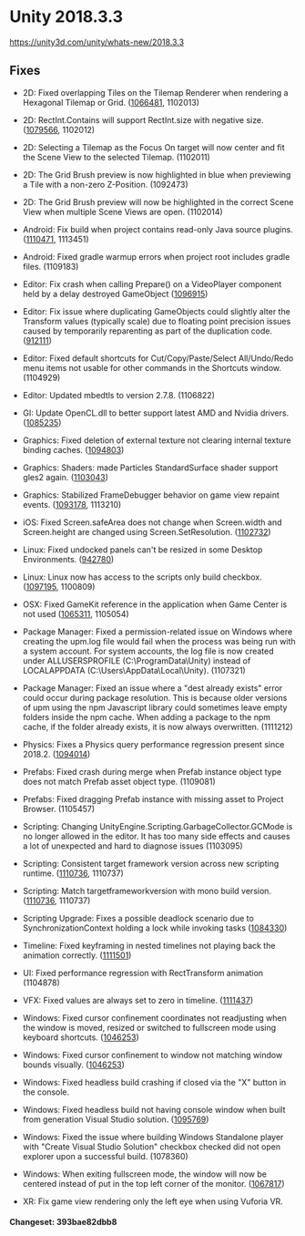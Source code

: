 # Unity 2018.3.3

https://unity3d.com/unity/whats-new/2018.3.3

## Fixes



*   2D: Fixed overlapping Tiles on the Tilemap Renderer when rendering a Hexagonal Tilemap or Grid. ([1066481](https://issuetracker.unity3d.com/issues/2d-tilemap-hexagon-sort-order-on-tilemap-renderer-seem-to-cause-some-hexagon-tiles-to-not-overlap-properly), 1102013)
    
*   2D: RectInt.Contains will support RectInt.size with negative size. ([1079566](https://issuetracker.unity3d.com/issues/rectint-dot-contains-doesnt-consider-rectints-width-and-height-being-negative), 1102012)
    
*   2D: Selecting a Tilemap as the Focus On target will now center and fit the Scene View to the selected Tilemap. (1102011)
    
*   2D: The Grid Brush preview is now highlighted in blue when previewing a Tile with a non-zero Z-Position. (1092473)
    
*   2D: The Grid Brush preview will now be highlighted in the correct Scene View when multiple Scene Views are open. (1102014)
    
*   Android: Fix build when project contains read-only Java source plugins. ([1110471](https://issuetracker.unity3d.com/issues/android-build-fails-when-the-assets-slash-plugins-slash-android-folder-which-has-a-java-file-is-set-to-non-writeable), 1113451)
    
*   Android: Fixed gradle warmup errors when project root includes gradle files. (1109183)
    
*   Editor: Fix crash when calling Prepare() on a VideoPlayer component held by a delay destroyed GameObject ([1096915](https://issuetracker.unity3d.com/issues/videoplayer-callbacks-renderforcamera-crashes-when-loading-a-scene-in-play-mode))
    
*   Editor: Fix issue where duplicating GameObjects could slightly alter the Transform values (typically scale) due to floating point precision issues caused by temporarily reparenting as part of the duplication code. ([912111](https://issuetracker.unity3d.com/issues/duplicated-child-gameobject-inside-canvas-has-modified-recttransform-scale-and-position-values))
    
*   Editor: Fixed default shortcuts for Cut/Copy/Paste/Select All/Undo/Redo menu items not usable for other commands in the Shortcuts window. (1104929)
    
*   Editor: Updated mbedtls to version 2.7.8. (1106822)
    
*   GI: Update OpenCL.dll to better support latest AMD and Nvidia drivers. ([1085235](https://issuetracker.unity3d.com/issues/gpu-plm-crash-and-no-fallback-to-cpu-lightmapper-when-baking-the-scene-on-gpu-lightmapper-with-old-opencl-drivers))
    
*   Graphics: Fixed deletion of external texture not clearing internal texture binding caches. ([1094803](https://issuetracker.unity3d.com/issues/ios-the-native-plugin-generated-texture-is-black-in-opengles-development-builds))
    
*   Graphics: Shaders: made Particles StandardSurface shader support gles2 again. ([1103043](https://issuetracker.unity3d.com/issues/gles2-particles-slash-standard-surface-shader-doesnt-render-on-devices))
    
*   Graphics: Stabilized FrameDebugger behavior on game view repaint events. ([1093178](https://issuetracker.unity3d.com/issues/the-draw-call-count-changes-after-moving-the-mouse-into-game-view-when-a-camera-is-rendering-to-a-rendertexture), 1113210)
    
*   iOS: Fixed Screen.safeArea does not change when Screen.width and Screen.height are changed using Screen.SetResolution. ([1102732](https://issuetracker.unity3d.com/issues/ios-screen-dot-safearea-does-not-change-when-screen-dot-width-and-screen-dot-height-are-changed-using-screen-dot-setresolution))
    
*   Linux: Fixed undocked panels can't be resized in some Desktop Environments. ([942780](https://issuetracker.unity3d.com/issues/linux-editor-undocked-panels-cant-be-resized-in-some-desktop-environments))
    
*   Linux: Linux now has access to the scripts only build checkbox. ([1097195](https://issuetracker.unity3d.com/issues/no-option-to-do-a-scripts-only-build-for-the-linux-build-target), 1100809)
    
*   OSX: Fixed GameKit reference in the application when Game Center is not used ([1065311](https://issuetracker.unity3d.com/issues/apple-platforms-gamekit-reference-in-the-application-when-game-room-is-not-used-app-store-rejects-the-build), 1105054)
    
*   Package Manager: Fixed a permission-related issue on Windows where creating the upm.log file would fail when the process was being run with a system account. For system accounts, the log file is now created under ALLUSERSPROFILE (C:\\ProgramData\\Unity) instead of LOCALAPPDATA (C:\\Users\\AppData\\Local\\Unity). (1107321)
    
*   Package Manager: Fixed an issue where a "dest already exists" error could occur during package resolution. This is because older versions of upm using the npm Javascript library could sometimes leave empty folders inside the npm cache. When adding a package to the npm cache, if the folder already exists, it is now always overwritten. (1111212)
    
*   Physics: Fixes a Physics query performance regression present since 2018.2. ([1094014](https://issuetracker.unity3d.com/issues/physics-query-performance-regression-in-2018-dot-2))
    
*   Prefabs: Fixed crash during merge when Prefab instance object type does not match Prefab asset object type. (1109081)
    
*   Prefabs: Fixed dragging Prefab instance with missing asset to Project Browser. (1105457)
    
*   Scripting: Changing UnityEngine.Scripting.GarbageCollector.GCMode is no longer allowed in the editor. It has too many side effects and causes a lot of unexpected and hard to diagnose issues (1103095)
    
*   Scripting: Consistent target framework version across new scripting runtime. ([1110736](https://issuetracker.unity3d.com/issues/vscode-needs-to-target-4-dot-7-2-instead-of-4-dot-5), 1110737)
    
*   Scripting: Match targetframeworkversion with mono build version. ([1110736](https://issuetracker.unity3d.com/issues/vscode-needs-to-target-4-dot-7-2-instead-of-4-dot-5), 1110737)
    
*   Scripting Upgrade: Fixes a possible deadlock scenario due to SynchronizationContext holding a lock while invoking tasks ([1084330](https://issuetracker.unity3d.com/issues/deadlock-due-to-unitysynchronizationcontext-invoking-event-in-lock))
    
*   Timeline: Fixed keyframing in nested timelines not playing back the animation correctly. ([1111501](https://issuetracker.unity3d.com/issues/timeline-control-track-new-recorded-animation-clip-does-not-evaluate))
    
*   UI: Fixed performance regression with RectTransform animation (1104878)
    
*   VFX: Fixed values are always set to zero in timeline. ([1111437](https://issuetracker.unity3d.com/issues/visual-effect-graph-values-are-always-set-to-zero-in-timeline))
    
*   Windows: Fixed cursor confinement coordinates not readjusting when the window is moved, resized or switched to fullscreen mode using keyboard shortcuts. ([1046253](https://issuetracker.unity3d.com/issues/cursor-confinement-in-windowed-mode-transitions-to-the-fullscreen-mode-with-incorrect-boundaries))
    
*   Windows: Fixed cursor confinement to window not matching window bounds visually. ([1046253](https://issuetracker.unity3d.com/issues/cursor-confinement-in-windowed-mode-transitions-to-the-fullscreen-mode-with-incorrect-boundaries))
    
*   Windows: Fixed headless build crashing if closed via the "X" button in the console.
    
*   Windows: Fixed headless build not having console window when built from generation Visual Studio solution. ([1095769](https://issuetracker.unity3d.com/issues/windows-standalone-the-server-build-though-vs-project-generation-does-not-have-a-command-window))
    
*   Windows: Fixed the issue where building Windows Standalone player with "Create Visual Studio Solution" checkbox checked did not open explorer upon a successful build. (1078360)
    
*   Windows: When exiting fullscreen mode, the window will now be centered instead of put in the top left corner of the monitor. ([1067817](https://issuetracker.unity3d.com/issues/windows-game-window-jumps-to-the-top-left-corner-when-switching-to-the-windowed-mode))
    
*   XR: Fix game view rendering only the left eye when using Vuforia VR.
    

#### Changeset: 393bae82dbb8